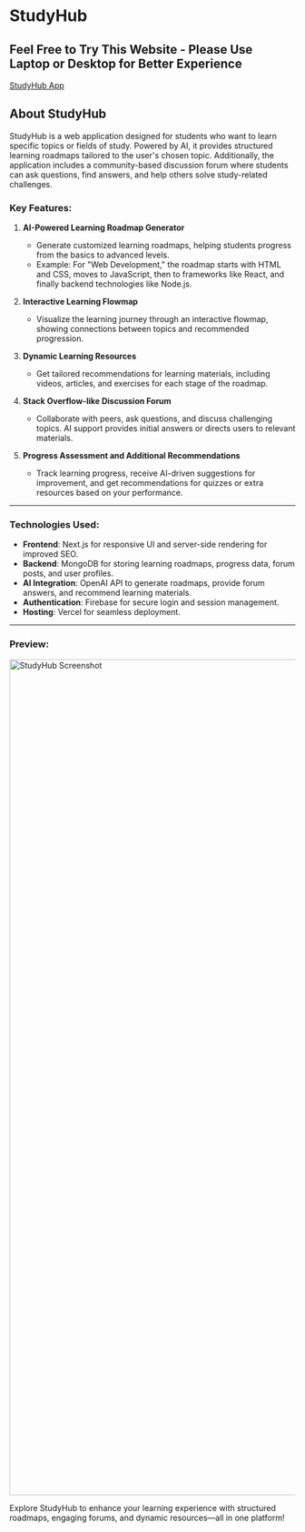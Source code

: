 # StudyHub

## Feel Free to Try This Website - Please Use Laptop or Desktop for Better Experience
[StudyHub App](https://studyhub-app.vercel.app)

## About StudyHub

StudyHub is a web application designed for students who want to learn specific topics or fields of study. Powered by AI, it provides structured learning roadmaps tailored to the user's chosen topic. Additionally, the application includes a community-based discussion forum where students can ask questions, find answers, and help others solve study-related challenges.

### Key Features:

1. **AI-Powered Learning Roadmap Generator**
   - Generate customized learning roadmaps, helping students progress from the basics to advanced levels.
   - Example: For "Web Development," the roadmap starts with HTML and CSS, moves to JavaScript, then to frameworks like React, and finally backend technologies like Node.js.

2. **Interactive Learning Flowmap**
   - Visualize the learning journey through an interactive flowmap, showing connections between topics and recommended progression.

3. **Dynamic Learning Resources**
   - Get tailored recommendations for learning materials, including videos, articles, and exercises for each stage of the roadmap.

4. **Stack Overflow-like Discussion Forum**
   - Collaborate with peers, ask questions, and discuss challenging topics. AI support provides initial answers or directs users to relevant materials.

5. **Progress Assessment and Additional Recommendations**
   - Track learning progress, receive AI-driven suggestions for improvement, and get recommendations for quizzes or extra resources based on your performance.

---

### Technologies Used:

- **Frontend**: Next.js for responsive UI and server-side rendering for improved SEO.
- **Backend**: MongoDB for storing learning roadmaps, progress data, forum posts, and user profiles.
- **AI Integration**: OpenAI API to generate roadmaps, provide forum answers, and recommend learning materials.
- **Authentication**: Firebase for secure login and session management.
- **Hosting**: Vercel for seamless deployment.

---

### Preview:

<img width="1470" alt="StudyHub Screenshot" src="./assets/study-hub-img.jpg">

Explore StudyHub to enhance your learning experience with structured roadmaps, engaging forums, and dynamic resources—all in one platform!
